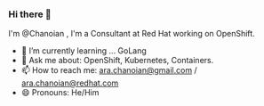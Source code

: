 ### Hi there 👋

I'm @Chanoian , I'm a Consultant at Red Hat working on OpenShift.

- 🌱 I’m currently learning ... GoLang
- 💬 Ask me about: OpenShift, Kubernetes, Containers.
- 📫 How to reach me: ara.chanoian@gmail.com / ara.chanoian@redhat.com
- 😄 Pronouns: He/Him
  
<!--
**Chanoian/Chanoian** is a ✨ _special_ ✨ repository because its `README.md` (this file) appears on your GitHub profile.

Here are some ideas to get you started:

- 🔭 I’m currently working on ...
- 🌱 I’m currently learning ...
- 👯 I’m looking to collaborate on ...
- 🤔 I’m looking for help with ...
- 💬 Ask me about ...
- 📫 How to reach me: ...
- 😄 Pronouns: ...
- ⚡ Fun fact: ...
-->


